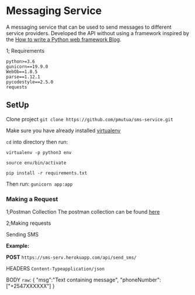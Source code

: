 # Messaging Service

A messaging service that can be used to send messages to different service providers. Developed the API without using a framework inspired by the [How to write a Python web framework Blog](https://rahmonov.me/posts/write-python-framework-part-one/).

1; Requirements

    python>=3.6
    gunicorn==19.9.0
    WebOb==1.8.5
    parse==1.12.1
    pycodestyle==2.5.0
    requests

## SetUp

Clone project `git clone https://github.com/pmutua/sms-service.git`

Make sure  you have already installed [virtualenv](https://pypi.org/project/virtualenv/)

`cd` into directory then  run:

`virtualenv -p python3 env`

`source env/bin/activate`

`pip install -r requirements.txt`

Then run: `gunicorn app:app`

### Making a Request

1;Postman Collection
The postman collection can be found [here](https://documenter.getpostman.com/view/8315062/SVtTz8wH?version=latest)

2;Making requests

Sending SMS

**Example:**

**POST** `https://sms-serv.herokuapp.com/api/send_sms/`

HEADERS   `Content-Typeapplication/json`

BODY `raw`:
    {
        "msg":"Text containing message",
        "phoneNumber":["+2547XXXXXX"]
    }
